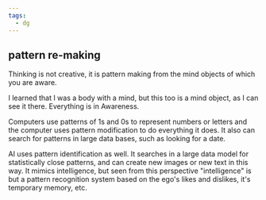 ```yaml
---
tags:
  - dg
---
```



## pattern re-making

Thinking is not creative, it is pattern making from the mind objects of which you are aware. 

I learned that I was a body with a mind, but this too is a mind object, as I can see it there. 
Everything is in Awareness.

Computers use patterns of 1s and 0s to represent numbers or letters and the computer uses pattern modification to do everything it does. It also can search for patterns in large data bases, such as looking for a date.

AI uses pattern identification as well. It searches in a large data model for statistically close patterns, and can create new images or new text in this way. It mimics intelligence, but seen from this perspective "intelligence" is but a pattern recognition system based on the ego's likes and dislikes, it's temporary memory, etc.